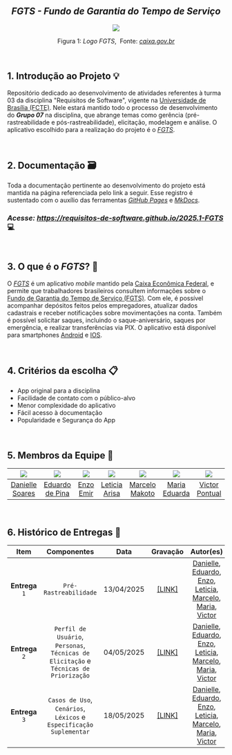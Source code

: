 <h2 align="center">
  <b><i>FGTS - Fundo de Garantia do Tempo de Serviço</i></b>
</h2>

<div align="center">
  <img src="docs/assets/logo_fgts.png">
</div>

<p align="center">
  Figura 1:<i> Logo FGTS</i>,&nbsp Fonte: <i><a href="https://www.caixa.gov.br/atendimento/aplicativos/fgts/Paginas/default.aspx">caixa.gov.br</a></i>
</p>

<br>

## 1. Introdução ao Projeto 💡

Repositório dedicado ao desenvolvimento de atividades referentes à turma 03 da disciplina "Requisitos de Software", vigente na [Universidade de Brasília (FCTE)](https://fcte.unb.br). Nele estará mantido todo o processo de desenvolvimento do ***Grupo 07*** na disciplina, que abrange temas como gerência (pré-rastreabilidade e pós-rastreabilidade), elicitação, modelagem e análise. O aplicativo escolhido para a realização do projeto é o [*FGTS*](https://www.caixa.gov.br/atendimento/aplicativos/fgts/Paginas/default.aspx).

<br>

## 2. Documentação 🗃️

Toda a documentação pertinente ao desenvolvimento do projeto está mantida na página referenciada pelo link a seguir. Esse registro é sustentado com o auxílio das ferramentas [*GitHub Pages*](https://pages.github.com) e [*MkDocs*](https://www.mkdocs.org).

### *Acesse:* *https://requisitos-de-software.github.io/2025.1-FGTS* 💻

<br>

## 3. O que é o *FGTS*? 📱

O [*FGTS*](https://www.caixa.gov.br/atendimento/aplicativos/fgts/Paginas/default.aspx) é um aplicativo *mobile* mantido pela [Caixa Econômica Federal](https://www.caixa.gov.br/Paginas/home-caixa.aspx), e permite que trabalhadores brasileiros consultem informações sobre o [Fundo de Garantia do Tempo de Serviço (FGTS)](https://www.caixa.gov.br/beneficios-trabalhador/fgts/Paginas/default.aspx). Com ele, é possível acompanhar depósitos feitos pelos empregadores, atualizar dados cadastrais e receber notificações sobre movimentações na conta. Também é possível solicitar saques, incluindo o saque-aniversário, saques por emergência, e realizar transferências via PIX. O aplicativo está disponível para smartphones [Android](https://play.google.com/store/apps/details?id=br.gov.caixa.fgts.trabalhador&hl=pt_BR) e [IOS](https://apps.apple.com/br/app/fgts/id1038441027).

<br>

## 4. Critérios da escolha 📋

- App original para a disciplina  
- Facilidade de contato com o público-alvo  
- Menor complexidade do aplicativo
- Fácil acesso à documentação
- Popularidade e Segurança do App

<br>

## 5. Membros da Equipe 👥

| [![](https://avatars.githubusercontent.com/danielle-soaress)](https://github.com/danielle-soaress) | [![](https://avatars.githubusercontent.com/eduardodpms)](https://github.com/eduardodpms) | [![](https://avatars.githubusercontent.com/EnzoEmir)](https://github.com/EnzoEmir) | [![](https://avatars.githubusercontent.com/Leticia-Arisa-K-Higa)](https://github.com/Leticia-Arisa-K-Higa) | [![](https://avatars.githubusercontent.com/MM4k)](https://github.com/MM4k) | [![](https://avatars.githubusercontent.com/dudaa28)](https://github.com/dudaa28) | [![](https://avatars.githubusercontent.com/VictorPontual)](https://github.com/VictorPontual) |
|:-:|:-:|:-:|:-:|:-:|:-:|:-:|
| [Danielle Soares](https://github.com/danielle-soaress) | [Eduardo de Pina](https://github.com/eduardodpms) | [Enzo Emir](https://github.com/EnzoEmir) | [Leticia Arisa](https://github.com/Leticia-Arisa-K-Higa) | [Marcelo Makoto](https://github.com/MM4k) | [Maria Eduarda](https://github.com/dudaa28) | [Victor Pontual](https://github.com/VictorPontual) |

<br>

## 6. Histórico de Entregas 📅

| Item | Componentes | Data | Gravação | Autor(es) | Revisor(es) |
|:-:|:-:|:-:|:-:|:-:|:-:|
| **Entrega** `1` | `Pré-Rastreabilidade` | 13/04/2025 | [[LINK]](https://youtu.be/GZ2H4fPk-Dg) | [Danielle](https://github.com/danielle-soaress), [Eduardo](https://github.com/eduardodpms), [Enzo](https://github.com/EnzoEmir), [Leticia](https://github.com/Leticia-Arisa-K-Higa), [Marcelo](https://github.com/MM4k), [Maria](https://github.com/dudaa28), [Victor](https://github.com/VictorPontual) | [Enzo](https://github.com/EnzoEmir), [Danielle](https://github.com/danielle-soaress) |
| **Entrega** `2` | `Perfil de Usuário`, `Personas`, `Técnicas de Elicitação` e `Técnicas de Priorização` | 04/05/2025 | [[LINK]](https://youtu.be/MWnO37Rvfqc) | [Danielle](https://github.com/danielle-soaress), [Eduardo](https://github.com/eduardodpms), [Enzo](https://github.com/EnzoEmir), [Leticia](https://github.com/Leticia-Arisa-K-Higa), [Marcelo](https://github.com/MM4k), [Maria](https://github.com/dudaa28), [Victor](https://github.com/VictorPontual) | [Eduardo](https://github.com/eduardodpms) |
| **Entrega** `3` | `Casos de Uso`, `Cenários`, `Léxicos` e `Especificação Suplementar` | 18/05/2025 | [[LINK]](https://youtu.be/6DFnkU2cEqs) | [Danielle](https://github.com/danielle-soaress), [Eduardo](https://github.com/eduardodpms), [Enzo](https://github.com/EnzoEmir), [Leticia](https://github.com/Leticia-Arisa-K-Higa), [Marcelo](https://github.com/MM4k), [Maria](https://github.com/dudaa28), [Victor](https://github.com/VictorPontual) | [Leticia](https://github.com/Leticia-Arisa-K-Higa), [Marcelo](https://github.com/MM4k) |
